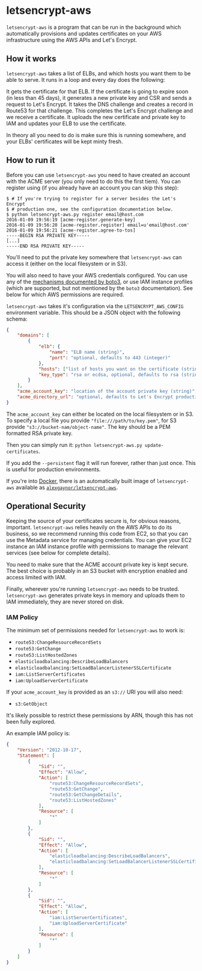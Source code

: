 # letsencrypt-aws

`letsencrypt-aws` is a program that can be run in the background which
automatically provisions and updates certificates on your AWS infrastructure
using the AWS APIs and Let's Encrypt.

## How it works

`letsencrypt-aws` takes a list of ELBs, and which hosts you want them to be
able to serve. It runs in a loop and every day does the following:

It gets the certificate for that ELB. If the certificate is going to expire
soon (in less than 45 days), it generates a new private key and CSR and sends a
request to Let's Encrypt. It takes the DNS challenge and creates a record in
Route53 for that challenge. This completes the Let's Encrypt challenge and we
receive a certificate. It uploads the new certificate and private key to IAM
and updates your ELB to use the certificate.

In theory all you need to do is make sure this is running somewhere, and your
ELBs' certificates will be kept minty fresh.

## How to run it

Before you can use `letsencrypt-aws` you need to have created an account with
the ACME server (you only need to do this the first tiem). You can register
using (if you already have an account you can skip this step):

```console
$ # If you're trying to register for a server besides the Let's Encrypt
$ # production one, see the configuration documentation below.
$ python letsencrypt-aws.py register email@host.com
2016-01-09 19:56:19 [acme-register.generate-key]
2016-01-09 19:56:20 [acme-register.register] email=u'email@host.com'
2016-01-09 19:56:21 [acme-register.agree-to-tos]
-----BEGIN RSA PRIVATE KEY-----
[...]
-----END RSA PRIVATE KEY-----
```

You'll need to put the private key somewhere that `letsencrypt-aws` can access
it (either on the local filesystem or in S3).

You will also need to have your AWS credentials configured. You can use any of
the [mechanisms documented by
boto3](https://boto3.readthedocs.org/en/latest/guide/configuration.html), or
use IAM instance profiles (which are supported, but not mentioned by the
`boto3` documentation). See below for which AWS permissions are required.

`letsencrypt-aws` takes it's configuration via the `LETSENCRYPT_AWS_CONFIG`
environment variable. This should be a JSON object with the following schema:

```json
{
    "domains": [
        {
            "elb": {
                "name": "ELB name (string)",
                "port": "optional, defaults to 443 (integer)"
            },
            "hosts": ["list of hosts you want on the certificate (strings)"],
            "key_type": "rsa or ecdsa, optional, defaults to rsa (string)"
        }
    ],
    "acme_account_key": "location of the account private key (string)",
    "acme_directory_url": "optional, defaults to Let's Encrypt production (string)"
}
```

The `acme_account_key` can either be located on the local filesystem or in S3.
To specify a local file you provide `"file:///path/to/key.pem"`, for S3 provide
`"s3://bucket-nam/object-name"`. The key should be a PEM formatted RSA private
key.

Then you can simply run it: `python letsencrypt-aws.py update-certificates`.

If you add the `--persistent` flag it will run forever, rather than just once.
This is useful for production environments.

If you're into [Docker](https://www.docker.com/), there is an automatically
built image of `letsencrypt-aws` available as
[`alexgaynor/letsencrypt-aws`](https://hub.docker.com/r/alexgaynor/letsencrypt-aws/).

## Operational Security

Keeping the source of your certificates secure is, for obvious reasons,
important. `letsencrypt-aws` relies heavily on the AWS APIs to do its
business, so we recommend running this code from EC2, so that you can use the
Metadata service for managing credentials. You can give your EC2 instance an
IAM instance profile with permissions to manage the relevant services (see
below for complete details).

You need to make sure that the ACME account private key is kept secure. The
best choice is probably in an S3 bucket with encryption enabled and access
limited with IAM.

Finally, wherever you're running `letsencrypt-aws` needs to be trusted.
`letsencrypt-aws` generates private keys in memory and uploads them to IAM
immediately, they are never stored on disk.

### IAM Policy

The minimum set of permissions needed for `letsencrypt-aws` to work is:

* `route53:ChangeResourceRecordSets`
* `route53:GetChange`
* `route53:ListHostedZones`
* `elasticloadbalancing:DescribeLoadBalancers`
* `elasticloadbalancing:SetLoadBalancerListenerSSLCertificate`
* `iam:ListServerCertificates`
* `iam:UploadServerCertificate`

If your `acme_account_key` is provided as an `s3://` URI you will also need:

* `s3:GetObject`

It's likely possible to restrict these permissions by ARN, though this has not
been fully explored.

An example IAM policy is:

```json
{
    "Version": "2012-10-17",
    "Statement": [
        {
            "Sid": "",
            "Effect": "Allow",
            "Action": [
                "route53:ChangeResourceRecordSets",
                "route53:GetChange",
                "route53:GetChangeDetails",
                "route53:ListHostedZones"
            ],
            "Resource": [
                "*"
            ]
        },
        {
            "Sid": "",
            "Effect": "Allow",
            "Action": [
                "elasticloadbalancing:DescribeLoadBalancers",
                "elasticloadbalancing:SetLoadBalancerListenerSSLCertificate"
            ],
            "Resource": [
                "*"
            ]
        },
        {
            "Sid": "",
            "Effect": "Allow",
            "Action": [
                "iam:ListServerCertificates",
                "iam:UploadServerCertificate"
            ],
            "Resource": [
                "*"
            ]
        }
    ]
}
```
